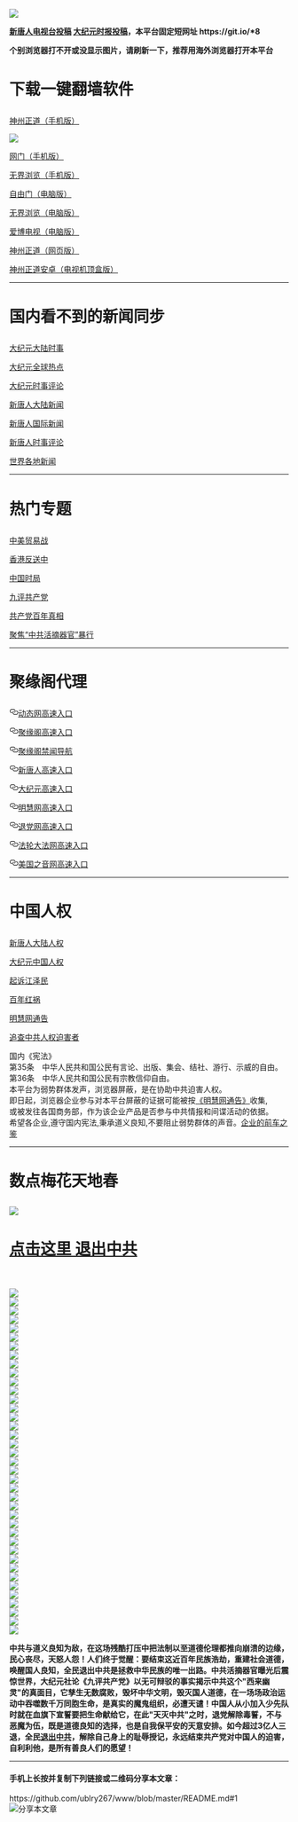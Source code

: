 <a name="1" id="1" target="_blank"></a> <span id="1"></span>
<a name="2" id="2" target="_blank"></a> <span id="2"></span>
<a name="3" id="3" target="_blank"></a> <span id="3"></span>
<a name="4" id="4" target="_blank"></a> <span id="4"></span>
<a name="5" id="5" target="_blank"></a> <span id="5"></span>
<a name="6" id="6" target="_blank"></a> <span id="6"></span>
<a name="7" id="7" target="_blank"></a> <span id="7"></span>
<a name="8" id="8" target="_blank"></a> <span id="8"></span>
<img src="https://raw.githubusercontent.com/ublry267/www/master/t/fq1.jpg"><br>
<p><strong><a href="https://github.com/ublry267/ntdtv/blob/master/gb/contribute.md#1">新唐人电视台投稿</a>  <a href="https://github.com/ublry267/djy/blob/master/gb/about-djy.md#1">大纪元时报投稿</a>，本平台固定短网址 https://git.io/*8</strong></p>
<p><strong>个别浏览器打不开或没显示图片，请刷新一下，推荐用海外浏览器打开本平台</strong></p>

<h1><p><strong>下载一键翻墙软件</strong></p></h1>
<p><a href="https://raw.githubusercontent.com/SzzdOgate/update/master/extras/SzzdOgate.apk?fldfh2">神州正道（手机版）</a><img src="https://raw.githubusercontent.com/hao369/a/master/benzoutuijian.gif" alt=""></p>
<img src="https://raw.githubusercontent.com/ublry267/www/master/t/sz.jpg"><br>
<p><a href="https://raw.githubusercontent.com/oGate2/Up/master/oGate.apk?fldfh2">网门（手机版）</a><img src="https://raw.githubusercontent.com/hao369/a/master/benzoutuijian.gif" alt=""></p>
<p><a href="https://raw.githubusercontent.com/wujieliulan/download/master/um.apk?raw=true">无界浏览（手机版）</a></p>
<p><a href="https://raw.githubusercontent.com/freegate-release/website/gh-pages/files/fgp.zip?fldfh2">自由门（电脑版）</a><img src="https://raw.githubusercontent.com/hao369/a/master/benzoutuijian.gif" alt=""></p>
<p><a href="https://raw.githubusercontent.com/wujieliulan/download/master/u.zip?fldfh2">无界浏览（电脑版）</a><img src="https://raw.githubusercontent.com/hao369/a/master/benzoutuijian.gif" alt=""></p>
<p><a href="https://raw.githubusercontent.com/ublry267/www/master/szzd/iPPOTV.zip">爱博电视（电脑版）</a></p>
<p><a href="https://raw.githubusercontent.com/ublry267/www/master/szzd/szzdogate.rar?fldfh2">神州正道（网页版）</a></p>
<p><a href="https://raw.githubusercontent.com/SzzdOgate/update/master/extras/SzzdOgateTV.apk?fldfh2">神州正道安卓（电视机顶盒版）</a></p>
<hr>
<h1><p><strong>国内看不到的新闻同步</strong></p></h1>
<p><a target="_blank" href="https://github.com/ublry267/djy/blob/master/gb/nsc413.md?flntdtv#1">大纪元大陆时事</a></p>
<p><a target="_blank" href="https://github.com/ublry267/djy/blob/master/gb/n24hr.md?flntdtv#1">大纪元全球热点</a></p>
<p><a target="_blank" href="https://github.com/ublry267/djy/blob/master/gb/news392.md?flntdtv#1">大纪元时事评论</a></p>
<p><a target="_blank" href="https://github.com/ublry267/ntdtv/blob/master/gb/prog204_1.md?flntdtv#1">新唐人大陆新闻</a></p>
<p><a target="_blank" href="https://github.com/ublry267/ntdtv/blob/master/gb/prog202_1.md?flntdtv#1">新唐人国际新闻</a></p>
<p><a target="_blank" href="https://github.com/ublry267/ntdtv/blob/master/gb/prog207_1.md?flntdtv#1">新唐人时事评论</a></p>
<p><a target="_blank" href="https://github.com/gfw-breaker/banned-news1/blob/master/README.md">世界各地新闻</a></p>
<hr>
<h1><p><strong>热门专题</strong></p></h1>
<p><a target="_blank" href="https://github.com/ublry267/ntdtv/blob/master/gb/prog1745_1.md?flntdtv#1">中美贸易战</a></p>
<p><a target="_blank" href="https://github.com/ublry267/ntdtv/blob/master/gb/prog205_1.md?flntdtv#1">香港反送中</a></p>
<p><a target="_blank" href="https://github.com/ublry267/ntdtv/blob/master/gb/prog1138_1.md?flntdtv#1">中国时局</a></p>
<p><a target="_blank" href="https://github.com/ublry267/djy/blob/master/gb/9p.md?flntdtv#1">九评共产党</a></p>
<p><a target="_blank" href="https://github.com/ublry267/ntdtv/blob/master/gb/prog1647_1.md?flntdtv#1">共产党百年真相</a></p>
<p><a target="_blank" href="https://github.com/ublry267/ntdtv/blob/master/gb/prog447_1.md?flntdtv#1">聚焦“中共活摘器官”暴行</a></p>


<hr><h1><p>聚缘阁代理</p></h1>
<p>
<a id="user-content-动态网高速入口" class="anchor" href="#%E5%8A%A8%E6%80%81%E7%BD%91%E9%AB%98%E9%80%9F%E5%85%A5%E5%8F%A3" aria-hidden="true"><svg class="octicon octicon-link" viewbox="0 0 16 16" version="1.1" width="16" height="16" aria-hidden="true"><path fill-rule="evenodd" d="M4 9h1v1H4c-1.5 0-3-1.69-3-3.5S2.55 3 4 3h4c1.45 0 3 1.69 3 3.5 0 1.41-.91 2.72-2 3.25V8.59c.58-.45 1-1.27 1-2.09C10 5.22 8.98 4 8 4H4c-.98 0-2 1.22-2 2.5S3 9 4 9zm9-3h-1v1h1c1 0 2 1.22 2 2.5S13.98 12 13 12H9c-.98 0-2-1.22-2-2.5 0-.83.42-1.64 1-2.09V6.25c-1.09.53-2 1.84-2 3.25C6 11.31 7.55 13 9 13h4c1.45 0 3-1.69 3-3.5S14.5 6 13 6z"></path></svg></a><a href="http://tg5.oy32c.club/5058" rel="nofollow">动态网高速入口</a><img src="https://raw.githubusercontent.com/hao369/a/master/jygdl.gif" alt="">
</p>
<p>
<a id="user-content-聚缘阁高速入口" class="anchor" href="#%E8%81%9A%E7%BC%98%E9%98%81%E9%AB%98%E9%80%9F%E5%85%A5%E5%8F%A3" aria-hidden="true"><svg class="octicon octicon-link" viewbox="0 0 16 16" version="1.1" width="16" height="16" aria-hidden="true"><path fill-rule="evenodd" d="M4 9h1v1H4c-1.5 0-3-1.69-3-3.5S2.55 3 4 3h4c1.45 0 3 1.69 3 3.5 0 1.41-.91 2.72-2 3.25V8.59c.58-.45 1-1.27 1-2.09C10 5.22 8.98 4 8 4H4c-.98 0-2 1.22-2 2.5S3 9 4 9zm9-3h-1v1h1c1 0 2 1.22 2 2.5S13.98 12 13 12H9c-.98 0-2-1.22-2-2.5 0-.83.42-1.64 1-2.09V6.25c-1.09.53-2 1.84-2 3.25C6 11.31 7.55 13 9 13h4c1.45 0 3-1.69 3-3.5S14.5 6 13 6z"></path></svg></a><a href="https://19zpponzp1.execute-api.ap-northeast-2.amazonaws.com/jyg" rel="nofollow">聚缘阁高速入口</a><img src="https://camo.githubusercontent.com/6a92d37f88f9b64ffa976fc7d8ea10b4dc6922f3/687474703a2f2f74757069616e2e343235652e65752e6f72672f6a79672e676966" alt="" data-canonical-src="http://tupian.425e.eu.org/jyg.gif">
</p>
<p>
<a id="user-content-聚缘阁禁闻导航" class="anchor" href="#%E8%81%9A%E7%BC%98%E9%98%81%E7%A6%81%E9%97%BB%E5%AF%BC%E8%88%AA" aria-hidden="true"><svg class="octicon octicon-link" viewbox="0 0 16 16" version="1.1" width="16" height="16" aria-hidden="true"><path fill-rule="evenodd" d="M4 9h1v1H4c-1.5 0-3-1.69-3-3.5S2.55 3 4 3h4c1.45 0 3 1.69 3 3.5 0 1.41-.91 2.72-2 3.25V8.59c.58-.45 1-1.27 1-2.09C10 5.22 8.98 4 8 4H4c-.98 0-2 1.22-2 2.5S3 9 4 9zm9-3h-1v1h1c1 0 2 1.22 2 2.5S13.98 12 13 12H9c-.98 0-2-1.22-2-2.5 0-.83.42-1.64 1-2.09V6.25c-1.09.53-2 1.84-2 3.25C6 11.31 7.55 13 9 13h4c1.45 0 3-1.69 3-3.5S14.5 6 13 6z"></path></svg></a><a href="https://e4p51enxsd.execute-api.ap-northeast-2.amazonaws.com/c" rel="nofollow">聚缘阁禁闻导航</a><img src="https://camo.githubusercontent.com/6a92d37f88f9b64ffa976fc7d8ea10b4dc6922f3/687474703a2f2f74757069616e2e343235652e65752e6f72672f6a79672e676966" alt="" data-canonical-src="http://tupian.425e.eu.org/jyg.gif">
</p>
<p>
<a id="user-content-新唐人高速入口" class="anchor" href="#%E6%96%B0%E5%94%90%E4%BA%BA%E9%AB%98%E9%80%9F%E5%85%A5%E5%8F%A3" aria-hidden="true"><svg class="octicon octicon-link" viewbox="0 0 16 16" version="1.1" width="16" height="16" aria-hidden="true"><path fill-rule="evenodd" d="M4 9h1v1H4c-1.5 0-3-1.69-3-3.5S2.55 3 4 3h4c1.45 0 3 1.69 3 3.5 0 1.41-.91 2.72-2 3.25V8.59c.58-.45 1-1.27 1-2.09C10 5.22 8.98 4 8 4H4c-.98 0-2 1.22-2 2.5S3 9 4 9zm9-3h-1v1h1c1 0 2 1.22 2 2.5S13.98 12 13 12H9c-.98 0-2-1.22-2-2.5 0-.83.42-1.64 1-2.09V6.25c-1.09.53-2 1.84-2 3.25C6 11.31 7.55 13 9 13h4c1.45 0 3-1.69 3-3.5S14.5 6 13 6z"></path></svg></a><a href="http://tg5.oy32c.club/mtdtv/5" rel="nofollow">新唐人高速入口</a>
</p>
<p>
<a id="user-content-大纪元高速入口" class="anchor" href="#%E5%A4%A7%E7%BA%AA%E5%85%83%E9%AB%98%E9%80%9F%E5%85%A5%E5%8F%A3" aria-hidden="true"><svg class="octicon octicon-link" viewbox="0 0 16 16" version="1.1" width="16" height="16" aria-hidden="true"><path fill-rule="evenodd" d="M4 9h1v1H4c-1.5 0-3-1.69-3-3.5S2.55 3 4 3h4c1.45 0 3 1.69 3 3.5 0 1.41-.91 2.72-2 3.25V8.59c.58-.45 1-1.27 1-2.09C10 5.22 8.98 4 8 4H4c-.98 0-2 1.22-2 2.5S3 9 4 9zm9-3h-1v1h1c1 0 2 1.22 2 2.5S13.98 12 13 12H9c-.98 0-2-1.22-2-2.5 0-.83.42-1.64 1-2.09V6.25c-1.09.53-2 1.84-2 3.25C6 11.31 7.55 13 9 13h4c1.45 0 3-1.69 3-3.5S14.5 6 13 6z"></path></svg></a><a href="http://tg5.oy32c.club/djy/7" rel="nofollow">大纪元高速入口</a>
</p>
<p>
<a id="user-content-明慧网高速入口" class="anchor" href="#%E6%98%8E%E6%85%A7%E7%BD%91%E9%AB%98%E9%80%9F%E5%85%A5%E5%8F%A3" aria-hidden="true"><svg class="octicon octicon-link" viewbox="0 0 16 16" version="1.1" width="16" height="16" aria-hidden="true"><path fill-rule="evenodd" d="M4 9h1v1H4c-1.5 0-3-1.69-3-3.5S2.55 3 4 3h4c1.45 0 3 1.69 3 3.5 0 1.41-.91 2.72-2 3.25V8.59c.58-.45 1-1.27 1-2.09C10 5.22 8.98 4 8 4H4c-.98 0-2 1.22-2 2.5S3 9 4 9zm9-3h-1v1h1c1 0 2 1.22 2 2.5S13.98 12 13 12H9c-.98 0-2-1.22-2-2.5 0-.83.42-1.64 1-2.09V6.25c-1.09.53-2 1.84-2 3.25C6 11.31 7.55 13 9 13h4c1.45 0 3-1.69 3-3.5S14.5 6 13 6z"></path></svg></a><a href="http://tg5.oy32c.club/eerw/3" rel="nofollow">明慧网高速入口</a>
</p>
<p>
<a id="user-content-退党网高速入口" class="anchor" href="#%E9%80%80%E5%85%9A%E7%BD%91%E9%AB%98%E9%80%9F%E5%85%A5%E5%8F%A3" aria-hidden="true"><svg class="octicon octicon-link" viewbox="0 0 16 16" version="1.1" width="16" height="16" aria-hidden="true"><path fill-rule="evenodd" d="M4 9h1v1H4c-1.5 0-3-1.69-3-3.5S2.55 3 4 3h4c1.45 0 3 1.69 3 3.5 0 1.41-.91 2.72-2 3.25V8.59c.58-.45 1-1.27 1-2.09C10 5.22 8.98 4 8 4H4c-.98 0-2 1.22-2 2.5S3 9 4 9zm9-3h-1v1h1c1 0 2 1.22 2 2.5S13.98 12 13 12H9c-.98 0-2-1.22-2-2.5 0-.83.42-1.64 1-2.09V6.25c-1.09.53-2 1.84-2 3.25C6 11.31 7.55 13 9 13h4c1.45 0 3-1.69 3-3.5S14.5 6 13 6z"></path></svg></a><a href="http://tg5.oy32c.club/eerw/8" rel="nofollow">退党网高速入口</a>
</p>
<p>
<a id="user-content-法轮大法网高速入口" class="anchor" href="#%E6%B3%95%E8%BD%AE%E5%A4%A7%E6%B3%95%E7%BD%91%E9%AB%98%E9%80%9F%E5%85%A5%E5%8F%A3" aria-hidden="true"><svg class="octicon octicon-link" viewbox="0 0 16 16" version="1.1" width="16" height="16" aria-hidden="true"><path fill-rule="evenodd" d="M4 9h1v1H4c-1.5 0-3-1.69-3-3.5S2.55 3 4 3h4c1.45 0 3 1.69 3 3.5 0 1.41-.91 2.72-2 3.25V8.59c.58-.45 1-1.27 1-2.09C10 5.22 8.98 4 8 4H4c-.98 0-2 1.22-2 2.5S3 9 4 9zm9-3h-1v1h1c1 0 2 1.22 2 2.5S13.98 12 13 12H9c-.98 0-2-1.22-2-2.5 0-.83.42-1.64 1-2.09V6.25c-1.09.53-2 1.84-2 3.25C6 11.31 7.55 13 9 13h4c1.45 0 3-1.69 3-3.5S14.5 6 13 6z"></path></svg></a><a href="http://tg5.oy32c.club/eerw/15" rel="nofollow">法轮大法网高速入口</a>
</p>
<p>
<a id="user-content-美国之音网高速入口" class="anchor" href="#%E7%BE%8E%E5%9B%BD%E4%B9%8B%E9%9F%B3%E7%BD%91%E9%AB%98%E9%80%9F%E5%85%A5%E5%8F%A3" aria-hidden="true"><svg class="octicon octicon-link" viewbox="0 0 16 16" version="1.1" width="16" height="16" aria-hidden="true"><path fill-rule="evenodd" d="M4 9h1v1H4c-1.5 0-3-1.69-3-3.5S2.55 3 4 3h4c1.45 0 3 1.69 3 3.5 0 1.41-.91 2.72-2 3.25V8.59c.58-.45 1-1.27 1-2.09C10 5.22 8.98 4 8 4H4c-.98 0-2 1.22-2 2.5S3 9 4 9zm9-3h-1v1h1c1 0 2 1.22 2 2.5S13.98 12 13 12H9c-.98 0-2-1.22-2-2.5 0-.83.42-1.64 1-2.09V6.25c-1.09.53-2 1.84-2 3.25C6 11.31 7.55 13 9 13h4c1.45 0 3-1.69 3-3.5S14.5 6 13 6z"></path></svg></a><a href="http://tg5.oy32c.club/eerw/18" rel="nofollow">美国之音网高速入口</a>
</p>
<p>
<hr>
<h1><p><strong>中国人权</strong></p></h1>
<p><a target="_blank" href="https://github.com/ublry267/ntdtv/blob/master/gb/prog1135_1.md?fldfublry267#1">新唐人大陆人权</a></p>
<p><a target="_blank" href="https://github.com/ublry267/djy/blob/master/gb/ncid278.md?fldfublry267#1">大纪元中国人权</a></p>
<p><a target="_blank" href="https://github.com/ublry267/djy/blob/master/gb/nf6123.md?fldfublry267#1">起诉江泽民</a></p>
<p><a target="_blank" href="https://github.com/ublry267/ntdtv/blob/master/gb/prog1704_1.md?fldfublry267#1">百年红祸</a></p>
<p><a href="https://github.com/ublry267/djy/blob/master/gb/mh/mhtg.md#1">明慧网通告</a></p>
<p><a target="_blank" href="https://github.com/ublry267/ntdtv/blob/master/gb/prog422209_1.md?fldfublry267#1">追查中共人权迫害者</a></p>
国内《宪法》<br>
第35条　中华人民共和国公民有言论、出版、集会、结社、游行、示威的自由。<br>
第36条　中华人民共和国公民有宗教信仰自由。<br>
本平台为弱势群体发声，浏览器屏蔽，是在协助中共迫害人权。<br>
即日起，浏览器企业参与对本平台屏蔽的证据可能被按<a target="_blank" href="https://github.com/ublry267/djy/blob/master/gb/mh/mhtg.md?fldfublry267#1">《明慧网通告》</a>收集,<br>
或被发往各国商务部，作为该企业产品是否参与中共情报和间谍活动的依据。<br>
希望各企业,遵守国内宪法,秉承道义良知,不要阻止弱势群体的声音。<a target="_blank" href="https://github.com/ublry267/djy/blob/master/gb/rq.md?fldfublry267#1">企业的前车之鉴</a>
<hr>
<h1><p><strong>数点梅花天地春</strong></p></h1>
<img src="https://raw.githubusercontent.com/ublry267/www/master/t/01.jpg">
<h1><strong><a href="https://s3-us-west-1.amazonaws.com/ogaten/show.htm?ogQuit.aspx&from=852" rel="nofollow">点击这里 退出中共</a></strong></h1><br>
<br>
<a name="9" id="9" target="_blank"></a> <span id="9"></span>
<img src="https://raw.githubusercontent.com/ublry267/www/master/t/03.jpg"><br>
<img src="https://raw.githubusercontent.com/ublry267/www/master/t/04.jpg"><br>
<img src="https://raw.githubusercontent.com/ublry267/www/master/t/06.jpg"><br>
<img src="https://raw.githubusercontent.com/ublry267/www/master/t/07.jpg"><br>
<img src="https://raw.githubusercontent.com/ublry267/www/master/t/10.jpg"><br>
<img src="https://raw.githubusercontent.com/ublry267/www/master/t/11.jpg"><br>
<img src="https://raw.githubusercontent.com/ublry267/www/master/t/12.jpg"><br>
<img src="https://raw.githubusercontent.com/ublry267/www/master/t/13.jpg"><br>
<img src="https://raw.githubusercontent.com/ublry267/www/master/t/14.jpg"><br>
<img src="https://raw.githubusercontent.com/ublry267/www/master/t/15.jpg"><br>
<img src="https://raw.githubusercontent.com/ublry267/www/master/t/16.jpg"><br>
<img src="https://raw.githubusercontent.com/ublry267/www/master/t/17.jpg"><br>
<img src="https://raw.githubusercontent.com/ublry267/www/master/t/18.jpg"><br>
<img src="https://raw.githubusercontent.com/ublry267/www/master/t/19.jpg"><br>
<img src="https://raw.githubusercontent.com/ublry267/www/master/t/20.jpg"><br>
<img src="https://raw.githubusercontent.com/ublry267/www/master/t/21.jpg"><br>
<img src="https://raw.githubusercontent.com/ublry267/www/master/t/22.jpg"><br>
<img src="https://raw.githubusercontent.com/ublry267/www/master/t/23.jpg"><br>
<img src="https://raw.githubusercontent.com/ublry267/www/master/t/24.jpg"><br>
<img src="https://raw.githubusercontent.com/ublry267/www/master/t/25.jpg"><br>
<img src="https://raw.githubusercontent.com/ublry267/www/master/t/26.jpg"><br>
<img src="https://raw.githubusercontent.com/ublry267/www/master/t/27.jpg"><br>
<img src="https://raw.githubusercontent.com/ublry267/www/master/t/28.jpg"><br>
<img src="https://raw.githubusercontent.com/ublry267/www/master/t/29.jpg"><br>
<img src="https://raw.githubusercontent.com/ublry267/www/master/t/30.jpg"><br>
<img src="https://raw.githubusercontent.com/ublry267/www/master/t/31.jpg"><br>
<img src="https://raw.githubusercontent.com/ublry267/www/master/t/32.jpg"><br>
<img src="https://raw.githubusercontent.com/ublry267/www/master/t/33.jpg"><br>
<img src="https://raw.githubusercontent.com/ublry267/www/master/t/34.jpg"><br>
<img src="https://raw.githubusercontent.com/ublry267/www/master/t/35.jpg"><br>
<img src="https://raw.githubusercontent.com/ublry267/www/master/t/36.jpg"><br>
<img src="https://raw.githubusercontent.com/ublry267/www/master/t/37.jpg"><br>
<img src="https://raw.githubusercontent.com/ublry267/www/master/t/38.jpg"><br>
<img src="https://raw.githubusercontent.com/ublry267/www/master/t/39.jpg"><br>
<img src="https://raw.githubusercontent.com/ublry267/www/master/t/40.jpg"><br>
<img src="https://raw.githubusercontent.com/ublry267/www/master/t/41.jpg"><br>
<img src="https://raw.githubusercontent.com/ublry267/www/master/t/42.jpg"><br>
<img src="https://raw.githubusercontent.com/ublry267/www/master/t/43.jpg"><br>
<img src="https://raw.githubusercontent.com/ublry267/www/master/t/44.jpg"><br>
<p><p><strong>中共与道义良知为敌，在这场残酷打压中把法制以至道德伦理都推向崩溃的边缘，民心丧尽，天怒人怨！人们终于觉醒：要结束这近百年民族浩劫，重建社会道德，唤醒国人良知，全民退出中共是拯救中华民族的唯一出路。中共活摘器官曝光后震惊世界，大纪元社论《九评共产党》以无可辩驳的事实揭示中共这个"西来幽灵"的真面目，它孳生无数腐败，毁坏中华文明，毁灭国人道德，在一场场政治运动中吞噬数千万同胞生命，是真实的魔鬼组织，必遭天谴！中国人从小加入少先队时就在血旗下宣誓要把生命献给它，在此"天灭中共"之时，退党解除毒誓，不与恶魔为伍，既是道德良知的选择，也是自我保平安的天意安排。如今超过3亿人三退，全民<a href="https://s3-us-west-1.amazonaws.com/ogaten/show.htm?ogQuit.aspx&from=852" rel="nofollow">退出中共</a>，解除自己身上的耻辱授记，永远结束共产党对中国人的迫害，自利利他，是所有善良人们的愿望！</strong></p></p>
<hr>
<h4>手机上长按并复制下列链接或二维码分享本文章：</h4>https://github.com/ublry267/www/blob/master/README.md#1<br><img src="http://d1p1.ip.zn2.us/v.php?action=qrcode&url=https://github.com/ublry267/www/blob/master/README.md%231" title="分享本文章"></img

